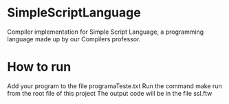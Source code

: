 # SimpleScriptLanguage
Compiler implementation for Simple Script Language, a programming language made up by our Compilers professor.

# How to run

Add your program to the file programaTeste.txt
Run the command make run from the root file of this project
The output code will be in the file ssl.ftw